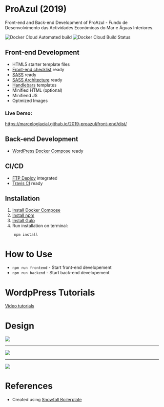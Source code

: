 # ProAzul (2019)
Front-end and Back-end Development of ProAzul - Fundo de Desenvolvimento das Actividades Económicas do Mar e Águas Interiores.

![Docker Cloud Automated build](https://img.shields.io/docker/cloud/automated/marceloglacial/2019-proazul.svg) ![Docker Cloud Build Status](https://img.shields.io/docker/cloud/build/marceloglacial/2019-proazul.svg)


## Front-end Development
- HTML5 starter template files
- <a href="https://github.com/thedaviddias/Front-End-Checklist">Front-end checklist</a> ready
- <a href="https://sass-lang.com/">SASS</a> ready
- <a href="https://sass-guidelin.es/#architecture">SASS Architecture</a> ready
- <a href="https://handlebarsjs.com/">Handlebars</a> templates
- Minified HTML (optional)
- Minifiend JS
- Optmized Images


### Live Demo: 
https://marceloglacial.github.io/2019-proazul/front-end/dist/

## Back-end Development
- <a href="https://docs.docker.com/compose/wordpress/">WordPress Docker Compose</a> ready

## CI/CD
- <a href="#deploy">FTP Deploy</a> integrated
- <a href="#deploy">Travis CI</a> ready

## Installation

1. <a href="https://docs.docker.com/compose/install/">Install Docker Compose</a>
2. [Install npm](https://www.npmjs.com/get-npm)
3. [Install Gulp](https://gulpjs.com)
4. Run installation on terminal: 

```terminal
    npm install 
```

# How to Use

- `npm run frontend` - Start front-end developement
- `npm run backend` - Start back-end developement

# WordpPress Tutorials

<a href="https://www.youtube.com/playlist?list=PLNF2VgWqGY5HXbN11RcTt4grRoCXn79lR">Video tutorials</a>

# Design 

<img src="https://github.com/marceloglacial/2019-proazul/raw/master/design/dist/01-home.png">

---

<img src="https://github.com/marceloglacial/2019-proazul/raw/master/design/dist/02-single.png">

---

<img src="https://github.com/marceloglacial/2019-proazul/raw/master/design/dist/03-contact.png">

# References
- Created using <a href="https://github.com/marceloglacial/snowfall-boilerplate">Snowfall Boilerplate</a> 
